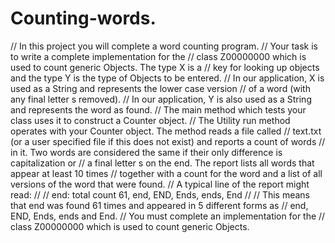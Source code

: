 # Counting-words.
// In this project you will complete a word counting program.  // Your task is to write a complete implementation for the // class Z00000000 which is used to count generic Objects.  The type X is a // key for looking up objects and the type Y is the type of Objects to be entered.  // In our application, X is used as a String and represents the lower case version // of a word (with any final letter s removed). // In our application, Y is also used as a String and represents the word as found.  // The main method which tests your class uses it to construct a Counter object. // The Utility run method operates with your Counter object. The method reads a file called // text.txt (or a user specified file if this does not exist) and reports a count of words  // in it. Two words are considered the same if their only difference is capitalization or // a final letter s on the end.  The report lists all words that appear at least 10 times // together with a count for the word and a list of all versions of the word that were found. // A typical line of the report might read: //    // end:   total count 61, end, END, Ends, ends, End // // This means that end was found 61 times and appeared in 5 different forms as //   end, END, Ends, ends and End.  //  You must complete an implementation for the //  class Z00000000 which is used to count generic Objects. 
